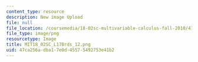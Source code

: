 ```yaml
---
content_type: resource
description: New image Upload
file: null
file_location: /coursemedia/18-02sc-multivariable-calculus-fall-2010/47ca256adba17e0d45575492753e41b2_MIT18_02SC_L17Brds_12.png
file_type: image/png
resourcetype: Image
title: MIT18_02SC_L17Brds_12.png
uid: 47ca256a-dba1-7e0d-4557-5492753e41b2
---
```

